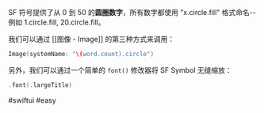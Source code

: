 SF 符号提供了从 0 到 50 的**圆圈数字**，所有数字都使用 "x.circle.fill" 格式命名--例如 1.circle.fill, 20.circle.fill。

我们可以通过 [[图像 - Image]] 的第三种方式来调用：

```swift
Image(systemName: "\(word.count).circle")
```

另外，我们可以通过一个简单的 `font()` 修改器将 SF Symbol 无缝缩放：

```swift
.font(.largeTitle)
```

#swiftui #easy 